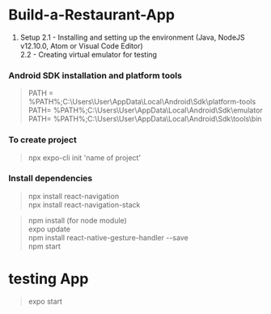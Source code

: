 # Build-a-Restaurant-App #


1. Setup
	2.1 - Installing and setting up the environment (Java, NodeJS v12.10.0, Atom or Visual Code Editor) <br>
	2.2 - Creating virtual emulator for testing <br>
 

### Android SDK installation and platform tools
> PATH = %PATH%;C:\Users\User\AppData\Local\Android\Sdk\platform-tools <br>
> PATH= %PATH%;C:\Users\User\AppData\Local\Android\Sdk\emulator <br>
> PATH= %PATH%;C:\Users\User\AppData\Local\Android\Sdk\tools\bin <br>

### To create project
> npx expo-cli init 'name of project' <br>

### Install dependencies
> npx install react-navigation <br>
> npx install react-navigation-stack <br>

> npm install (for node module) <br>
> expo update <br>
> npm install react-native-gesture-handler --save <br>
> npm start <br>

# testing App #

> expo start
